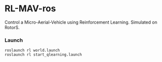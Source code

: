 # RL-MAV-ros

Control a Micro-Aerial-Vehicle using Reinforcement Learning. Simulated on RotorS.

### Launch
```
roslaunch rl world.launch
roslaunch rl start_qlearning.launch
```

